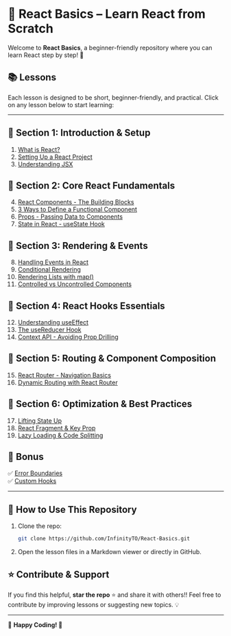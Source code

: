 # 🚀 React Basics – Learn React from Scratch

Welcome to **React Basics**, a beginner-friendly repository where you can learn React step by step! 🎯

## 📚 Lessons
Each lesson is designed to be short, beginner-friendly, and practical. Click on any lesson below to start learning:

---

## 🔹 Section 1: Introduction & Setup
1. [What is React?](./lessons/01-what-is-react.md)  
2. [Setting Up a React Project](./lessons/02-setting-up-react.md)  
3. [Understanding JSX](./lessons/03-jsx-introduction.md)  

## 🔹 Section 2: Core React Fundamentals
4. [React Components - The Building Blocks](./lessons/04-components.md)  
5. [3 Ways to Define a Functional Component](./lessons/05-functional-components.md)  
6. [Props - Passing Data to Components](./lessons/06-props.md)  
7. [State in React - useState Hook](./lessons/07-useState.md)  

## 🔹 Section 3: Rendering & Events
8. [Handling Events in React](./lessons/08-handling-events.md)  
9. [Conditional Rendering](./lessons/09-conditional-rendering.md)  
10. [Rendering Lists with map()](./lessons/10-rendering-lists.md)  
11. [Controlled vs Uncontrolled Components](./lessons/11-controlled-uncontrolled.md)  

## 🔹 Section 4: React Hooks Essentials
12. [Understanding useEffect](./lessons/12-useEffect.md)  
13. [The useReducer Hook](./lessons/13-useReducer.md)  
14. [Context API - Avoiding Prop Drilling](./lessons/14-context-api.md)  

## 🔹 Section 5: Routing & Component Composition
15. [React Router - Navigation Basics](./lessons/15-react-router.md)  
16. [Dynamic Routing with React Router](./lessons/16-dynamic-routing.md)  

## 🔹 Section 6: Optimization & Best Practices
17. [Lifting State Up](./lessons/17-lifting-state-up.md)  
18. [React Fragment & Key Prop](./lessons/18-fragment-key.md)  
19. [Lazy Loading & Code Splitting](./lessons/19-lazy-loading.md)  

## 🔹 Bonus 
✅ [Error Boundaries](./lessons/bonus-error-boundaries.md)  
✅ [Custom Hooks](./lessons/bonus-custom-hooks.md)  

---

## 🎯 How to Use This Repository
1. Clone the repo:  
   ```sh
   git clone https://github.com/InfinityTO/React-Basics.git
   ```
2. Open the lesson files in a Markdown viewer or directly in GitHub.

## ⭐ Contribute & Support
If you find this helpful, **star the repo** ⭐ and share it with others!! Feel free to contribute by improving lessons or suggesting new topics. 💡

---
📌 **Happy Coding! 🚀**

